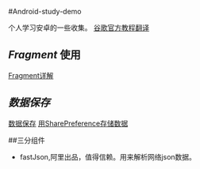 #Android-study-demo

个人学习安卓的一些收集。
[谷歌官方教程翻译](http://hukai.me/android-training-course-in-chinese/basics/fragments/communicating.html)


## *Fragment* 使用
[Fragment详解](http://blog.csdn.net/harvic880925/article/details/44927375)

## *数据保存*
[数据保存](http://hukai.me/android-training-course-in-chinese/basics/data-storage/shared-preference.html)
[用SharePreference存储数据](http://www.tuicool.com/articles/iMnyM3)

##三分组件
* fastJson,阿里出品，值得信赖。用来解析网络json数据。